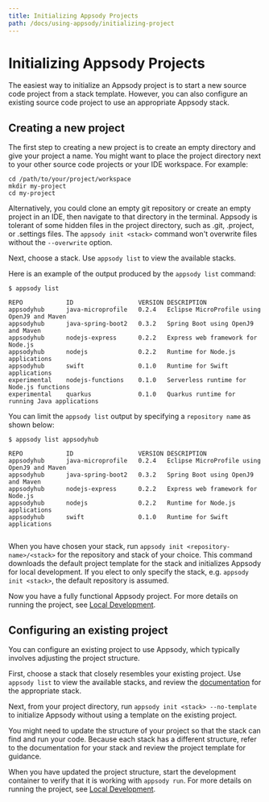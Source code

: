 ```yaml
---
title: Initializing Appsody Projects
path: /docs/using-appsody/initializing-project
---
```


# Initializing Appsody Projects

The easiest way to initialize an Appsody project is to start a new source code project from a stack template. However, you can also configure an existing source code project to use an appropriate Appsody stack.  

## Creating a new project

The first step to creating a new project is to create an empty directory and give your project a name. You might want to place the project directory next to your other source code projects or your IDE workspace. For example:

```
cd /path/to/your/project/workspace
mkdir my-project
cd my-project
```
Alternatively, you could clone an empty git repository or create an empty project in an IDE, then navigate to that directory in the terminal. Appsody is tolerant of some hidden files in the project directory, such as .git, .project, or .settings files. The `appsody init <stack>` command won't overwrite files without the `--overwrite` option.

Next, choose a stack. Use `appsody list` to view the available stacks.

Here is an example of the output produced by the `appsody list` command:
```
$ appsody list

REPO        	ID               	VERSION	DESCRIPTION                                  
appsodyhub  	java-microprofile	0.2.4  	Eclipse MicroProfile using OpenJ9 and Maven  
appsodyhub  	java-spring-boot2	0.3.2  	Spring Boot using OpenJ9 and Maven           
appsodyhub  	nodejs-express   	0.2.2  	Express web framework for Node.js            
appsodyhub  	nodejs           	0.2.2  	Runtime for Node.js applications             
appsodyhub  	swift            	0.1.0  	Runtime for Swift applications               
experimental	nodejs-functions 	0.1.0  	Serverless runtime for Node.js functions     
experimental	quarkus          	0.1.0  	Quarkus runtime for running Java applications

```
You can limit the `appsody list` output by specifying a `repository name` as shown below:
```
$ appsody list appsodyhub

REPO        	ID               	VERSION	DESCRIPTION                                  
appsodyhub  	java-microprofile	0.2.4  	Eclipse MicroProfile using OpenJ9 and Maven  
appsodyhub  	java-spring-boot2	0.3.2  	Spring Boot using OpenJ9 and Maven           
appsodyhub  	nodejs-express   	0.2.2  	Express web framework for Node.js            
appsodyhub  	nodejs           	0.2.2  	Runtime for Node.js applications             
appsodyhub  	swift            	0.1.0  	Runtime for Swift applications               


```

When you have chosen your stack, run `appsody init <repository-name>/<stack>` for the repository and stack of your choice. This command downloads the default project template for the stack and initializes Appsody for local development.  If you elect to only specify the stack, e.g. `appsody init <stack>`, the default repository is assumed.

Now you have a fully functional Appsody project. For more details on running the project, see [Local Development](/docs/using-appsody/local-development.md).


## Configuring an existing project

You can configure an existing project to use Appsody, which typically involves adjusting the project structure.

First, choose a stack that closely resembles your existing project. Use `appsody list` to view the available stacks, and review the [documentation](https://github.com/appsody/stacks/tree/master/incubator) for the appropriate stack.

Next, from your project directory, run `appsody init <stack> --no-template` to initialize Appsody without using a template on the existing project.

You might need to update the structure of your project so that the stack can find and run your code. Because each stack has a different structure, refer to the documentation for your stack and review the project template for guidance.

When you have updated the project structure, start the development container to verify that it is working with `appsody run`. For more details on running the project, see [Local Development](/docs/using-appsody/local-development.md).
